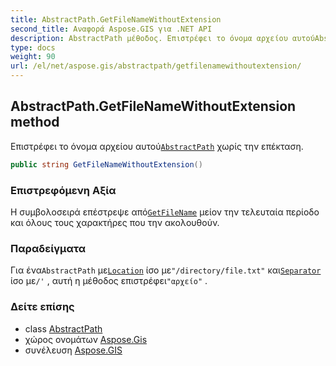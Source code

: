 ```yaml
---
title: AbstractPath.GetFileNameWithoutExtension
second_title: Αναφορά Aspose.GIS για .NET API
description: AbstractPath μέθοδος. Επιστρέφει το όνομα αρχείου αυτούAbstractPath χωρίς την επέκταση.
type: docs
weight: 90
url: /el/net/aspose.gis/abstractpath/getfilenamewithoutextension/
---
```

## AbstractPath.GetFileNameWithoutExtension method

Επιστρέφει το όνομα αρχείου αυτού[`AbstractPath`](../) χωρίς την επέκταση.

```csharp
public string GetFileNameWithoutExtension()
```

### Επιστρεφόμενη Αξία

Η συμβολοσειρά επέστρεψε από[`GetFileName`](../getfilename/) μείον την τελευταία περίοδο και όλους τους χαρακτήρες που την ακολουθούν.

### Παραδείγματα

Για ένα`AbstractPath` με[`Location`](../location/) ίσο με`"/directory/file.txt"` και[`Separator`](../separator/) ίσο με`/'` , αυτή η μέθοδος επιστρέφει`"αρχείο"` .

### Δείτε επίσης

* class [AbstractPath](../)
* χώρος ονομάτων [Aspose.Gis](../../abstractpath/)
* συνέλευση [Aspose.GIS](../../../)


